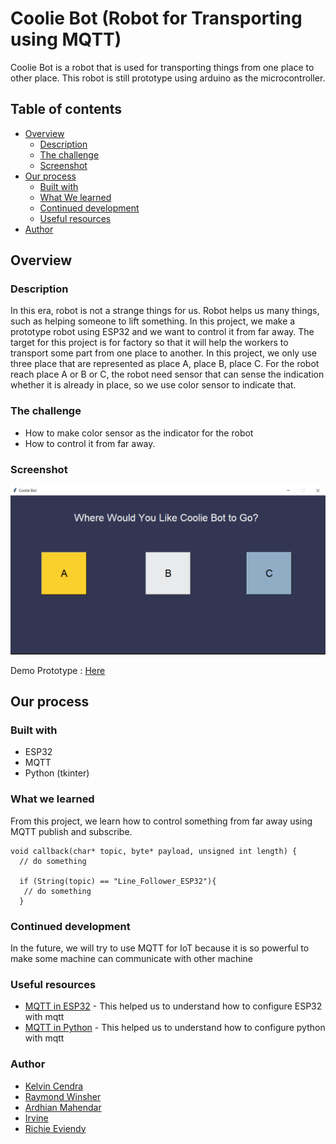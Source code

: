 # Coolie Bot (Robot for Transporting using MQTT)
 Coolie Bot is a robot that is used for transporting things from one place to other place. This robot is still prototype using arduino as the microcontroller.
 
## Table of contents

- [Overview](#overview)
  - [Description](#description)
  - [The challenge](#the-challenge)
  - [Screenshot](#screenshot)
- [Our process](#our-process)
  - [Built with](#built-with)
  - [What We learned](#what-we-learned)
  - [Continued development](#continued-development)
  - [Useful resources](#useful-resources)
- [Author](#author)


## Overview

### Description
 In this era, robot is not a strange things for us. Robot helps us many things, such as helping someone to lift something. In this project, we make a prototype robot using ESP32 and we want to control it from far away. The target for this project is for factory so that it will help the workers to transport some part from one place to another. In this project, we only use three place that are represented as place A, place B, place C. For the robot reach place A or B or C, the robot need sensor that can sense the indication whether it is already in place, so we use color sensor to indicate that.
 
### The challenge
  - How to make color sensor as the indicator for the robot
  - How to control it from far away.
 
### Screenshot
![GUI](result/gui.png)

Demo Prototype : [Here](https://drive.google.com/file/d/173ATPo9UnvM3lJuPyt6W0aknh30r3qm-/view?usp=sharing)


## Our process

### Built with
  - ESP32
  - MQTT
  - Python (tkinter)

### What we learned
 From this project, we learn how to control something from far away using MQTT publish and subscribe. 
```
void callback(char* topic, byte* payload, unsigned int length) {
  // do something

  if (String(topic) == "Line_Follower_ESP32"){
   // do something
  }

```

### Continued development
 In the future, we will try to use MQTT for IoT because it is so powerful to make some machine can communicate with other machine

### Useful resources
- [MQTT in ESP32](https://randomnerdtutorials.com/esp32-mqtt-publish-subscribe-arduino-ide/) - This helped us to understand how to configure ESP32 with mqtt
- [MQTT in Python](http://www.steves-internet-guide.com/into-mqtt-python-client/) - This helped us to understand how to configure python with mqtt

### Author
- [Kelvin Cendra](https://github.com/Caprice123)
- [Raymond Winsher](https://github.com/Raywinsher21)
- [Ardhian Mahendar]()
- [Irvine]()
- [Richie Eviendy]()
